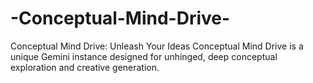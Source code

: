 # -Conceptual-Mind-Drive-
Conceptual Mind Drive: Unleash Your Ideas Conceptual Mind Drive is a unique Gemini instance designed for unhinged, deep conceptual exploration and creative generation. 
